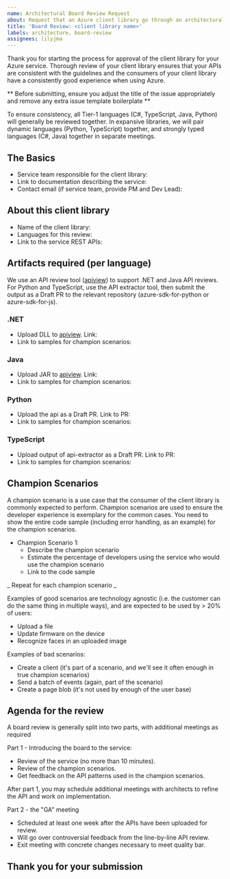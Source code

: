 ```yaml
---
name: Architectural Board Review Request
about: Request that an Azure client library go through an architectural board review
title: 'Board Review: <client library name>'
labels: architecture, board-review
assignees: lilyjma
---
```


Thank you for starting the process for approval of the client library for your Azure service.  Thorough review of your client library ensures that your APIs are consistent with the guidelines and the consumers of your client library have a consistently good experience when using Azure. 

** Before submitting, ensure you adjust the title of the issue appropriately and remove any extra issue template boilerplate **

To ensure consistency, all Tier-1 languages (C#, TypeScript, Java, Python) will generally be reviewed together.  In expansive libraries, we will pair dynamic languages (Python, TypeScript) together, and strongly typed languages (C#, Java) together in separate meetings.

## The Basics

* Service team responsible for the client library:
* Link to documentation describing the service:
* Contact email (if service team, provide PM and Dev Lead):

## About this client library

* Name of the client library:
* Languages for this review:
* Link to the service REST APIs:

## Artifacts required (per language)

We use an API review tool ([apiview](https://apiview.azurewebsites.net)) to support .NET and Java API reviews.  For Python and TypeScript, use the API extractor tool, then submit the output as a Draft PR to the relevant repository (azure-sdk-for-python or azure-sdk-for-js).

### .NET

* Upload DLL to [apiview](https://apiview.azurewebsites.net).  Link:
* Link to samples for champion scenarios:

### Java

* Upload JAR to [apiview](https://apiview.azurewebsites.net).  Link:
* Link to samples for champion scenarios:

### Python

* Upload the api as a Draft PR.  Link to PR:
* Link to samples for champion scenarios:

### TypeScript

* Upload output of api-extractor as a Draft PR.  Link to PR:
* Link to samples for champion scenarios:

## Champion Scenarios

A champion scenario is a use case that the consumer of the client library is commonly expected to perform.  Champion scenarios are used to ensure the developer experience is exemplary for the common cases.  You need to show the entire code sample (including error handling, as an example) for the champion scenarios.

* Champion Scenario 1:
    * Describe the champion scenario
    * Estimate the percentage of developers using the service who would use the champion scenario
    * Link to the code sample

_ Repeat for each champion scenario _

Examples of good scenarios are technology agnostic (i.e. the customer can do the same thing in multiple ways), and are expected to be used by > 20% of users:

* Upload a file
* Update firmware on the device
* Recognize faces in an uploaded image

Examples of bad scenarios:
* Create a client (it's part of a scenario, and we'll see it often enough in true champion scenarios)
* Send a batch of events (again, part of the scenario)
* Create a page blob (it's not used by enough of the user base)

## Agenda for the review

A board review is generally split into two parts, with additional meetings as required

Part 1 - Introducing the board to the service:
- Review of the service (no more than 10 minutes).
- Review of the champion scenarios.
- Get feedback on the API patterns used in the champion scenarios.

After part 1, you may schedule additional meetings with architects to refine the API and work on implementation.

Part 2 - the "GA" meeting
- Scheduled at least one week after the APIs have been uploaded for review.
- Will go over controversial feedback from the line-by-line API review.
- Exit meeting with concrete changes necessary to meet quality bar.

## Thank you for your submission
    